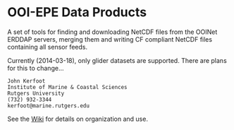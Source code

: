 OOI-EPE Data Products
=====================================

A set of tools for finding and downloading NetCDF files from the OOINet ERDDAP
servers, merging them and writing CF compliant NetCDF files containing all
sensor feeds.

Currently (2014-03-18), only glider datasets are supported.  There are plans
for this to change...

    John Kerfoot
    Institute of Marine & Coastal Sciences
    Rutgers University
    (732) 932-3344
    kerfoot@marine.rutgers.edu

See the [Wiki](https://github.com/kerfoot/ooinet2epe/wiki) for details on organization and use.

